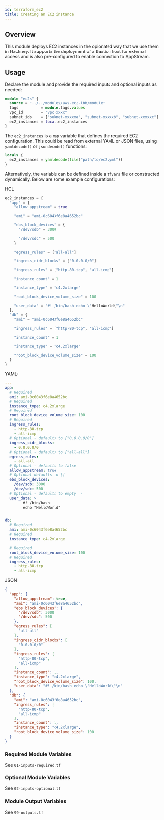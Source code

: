 ```yaml
---
id: terraform_ec2
title: Creating an EC2 instance
---
```


## Overview
This module deploys EC2 instances in the opionated way that we use them in Hackney. It supports the deployment of a Bastion host for external access and is also pre-configured to enable connection to AppStream.

## Usage
Declare the module and provide the required inputs and optional inputs as needed:
``` terraform
module "ec2s" {
  source = "../../modules/aws-ec2-lbh/module"
  tags          = module.tags.values
  vpc_id        = "vpc-xxxx"
  subnet_ids    = ["subnet-xxxxxa", "subnet-xxxxxb", "subnet-xxxxxc"]
  ec2_instances = local.ec2_instances
}
```

The `ec2_instances` is a `map` variable that defines the required EC2 configuration. This could be read from external YAML or JSON files, using `yamldecode()` or `jsondecode()` functions:

``` terraform
locals {
  ec2_instances = yamldecode(file("path/to/ec2.yml"))
}
```

Alternatively, the variable can be defined inside a `tfvars` file or constructed dynamically. Below are some example configurations:

HCL
```terraform
ec2_instances = {
  "app" = {
    "allow_appstream" = true

    "ami" = "ami-0c6043f6e8a4652bc"

    "ebs_block_devices" = {
      "/dev/sdb" = 3000

      "/dev/sdc" = 500
    }

    "egress_rules" = ["all-all"]

    "ingress_cidr_blocks" = ["0.0.0.0/0"]

    "ingress_rules" = ["http-80-tcp", "all-icmp"]

    "instance_count" = 1

    "instance_type" = "c4.2xlarge"

    "root_block_device_volume_size" = 100

    "user_data" = "#! /bin/bash echo \"HelloWorld\"\n"
  },
  "db" = {
    "ami" = "ami-0c6043f6e8a4652bc"

    "ingress_rules" = ["http-80-tcp", "all-icmp"]

    "instance_count" = 1

    "instance_type" = "c4.2xlarge"

    "root_block_device_volume_size" = 100
  }
}
```

YAML:
``` yaml
---
app:
  # Required
  ami: ami-0c6043f6e8a4652bc
  # Required
  instance_type: c4.2xlarge
  # Required
  root_block_device_volume_size: 100
  # Required
  ingress_rules:
    - http-80-tcp
    - all-icmp
  # Optional - defaults to ["0.0.0.0/0"]
  ingress_cidr_blocks:
    - 0.0.0.0/0
  # Optional - defaults to ["all-all"]
  egress_rules:
    - all-all
  # Optional - defaults to false
  allow_appstream: true
  # Optional defaults to []
  ebs_block_devices:
    /dev/sdb: 3000
    /dev/sdc: 500
  # Optional - defaults to empty  -
  user_data: >
        #! /bin/bash
        echo "HelloWorld"


db:
  # Required
  ami: ami-0c6043f6e8a4652bc
  # Required
  instance_type: c4.2xlarge

  # Required
  root_block_device_volume_size: 100
  # Required
  ingress_rules:
    - http-80-tcp
    - all-icmp
```

JSON
```json
{
  "app": {
    "allow_appstream": true,
    "ami": "ami-0c6043f6e8a4652bc",
    "ebs_block_devices": {
      "/dev/sdb": 3000,
      "/dev/sdc": 500
    },
    "egress_rules": [
      "all-all"
    ],
    "ingress_cidr_blocks": [
      "0.0.0.0/0"
    ],
    "ingress_rules": [
      "http-80-tcp",
      "all-icmp"
    ],
    "instance_count": 1,
    "instance_type": "c4.2xlarge",
    "root_block_device_volume_size": 100,
    "user_data": "#! /bin/bash echo \"HelloWorld\"\n"
  },
  "db": {
    "ami": "ami-0c6043f6e8a4652bc",
    "ingress_rules": [
      "http-80-tcp",
      "all-icmp"
    ],
    "instance_count": 1,
    "instance_type": "c4.2xlarge",
    "root_block_device_volume_size": 100
  }
}
```

### Required Module Variables
See `01-inputs-required.tf`

### Optional Module Variables
See `02-inputs-optional.tf`

### Module Output Variables
See `99-outputs.tf`
